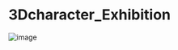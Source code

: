 # 3Dcharacter_Exhibition

![image](https://github.com/kjeok00/myFirstCharacter/assets/129487583/29fe3105-4608-4aba-8306-bacc6005d24c)
